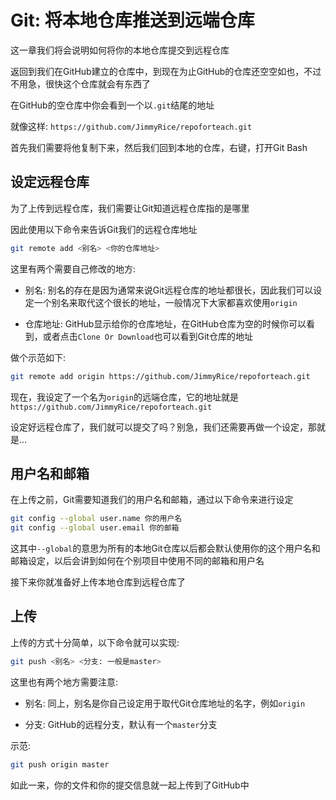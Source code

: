 # Git: 将本地仓库推送到远端仓库

这一章我们将会说明如何将你的本地仓库提交到远程仓库

返回到我们在GitHub建立的仓库中，到现在为止GitHub的仓库还空空如也，不过不用急，很快这个仓库就会有东西了

在GitHub的空仓库中你会看到一个以`.git`结尾的地址

就像这样: `https://github.com/JimmyRice/repoforteach.git`

首先我们需要将他复制下来，然后我们回到本地的仓库，右键，打开Git Bash

## 设定远程仓库

为了上传到远程仓库，我们需要让Git知道远程仓库指的是哪里

因此使用以下命令来告诉Git我们的远程仓库地址

```sh
git remote add <别名> <你的仓库地址>
```

这里有两个需要自己修改的地方:

- 别名: 别名的存在是因为通常来说Git远程仓库的地址都很长，因此我们可以设定一个别名来取代这个很长的地址，一般情况下大家都喜欢使用`origin`

- 仓库地址: GitHub显示给你的仓库地址，在GitHub仓库为空的时候你可以看到，或者点击`Clone Or Download`也可以看到Git仓库的地址

做个示范如下:

```sh
git remote add origin https://github.com/JimmyRice/repoforteach.git
```

现在，我设定了一个名为`origin`的远端仓库，它的地址就是`https://github.com/JimmyRice/repoforteach.git`

设定好远程仓库了，我们就可以提交了吗？别急，我们还需要再做一个设定，那就是...

## 用户名和邮箱

在上传之前，Git需要知道我们的用户名和邮箱，通过以下命令来进行设定

```sh
git config --global user.name 你的用户名
git config --global user.email 你的邮箱
```

这其中`--global`的意思为所有的本地Git仓库以后都会默认使用你的这个用户名和邮箱设定，以后会讲到如何在个别项目中使用不同的邮箱和用户名

接下来你就准备好上传本地仓库到远程仓库了

## 上传

上传的方式十分简单，以下命令就可以实现:

```sh
git push <别名> <分支: 一般是master>
```

这里也有两个地方需要注意:

- 别名: 同上，别名是你自己设定用于取代Git仓库地址的名字，例如`origin`

- 分支: GitHub的远程分支，默认有一个`master`分支

示范:

```sh
git push origin master
```

如此一来，你的文件和你的提交信息就一起上传到了GitHub中